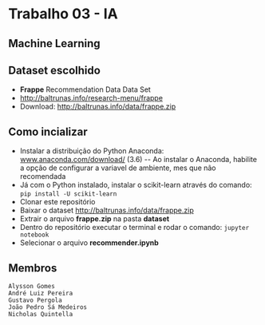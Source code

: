 # Trabalho 03 - IA
## Machine Learning

## Dataset escolhido  

- **Frappe** Recommendation Data Data Set 
- http://baltrunas.info/research-menu/frappe
- Download: http://baltrunas.info/data/frappe.zip

## Como incializar
- Instalar a distribuição do Python Anaconda: www.anaconda.com/download/ (3.6)
-- Ao instalar o Anaconda, habilite a opção de configurar a variavel de ambiente, mes que não recomendada
- Já com o Python instalado, instalar o scikit-learn através do comando: ``` pip install -U scikit-learn ```
- Clonar este repositório
- Baixar o dataset http://baltrunas.info/data/frappe.zip
- Extrair o arquivo **frappe.zip** na pasta **dataset**
- Dentro do repositório executar o terminal e rodar o comando: ``` jupyter notebook ```
- Selecionar o arquivo **recommender.ipynb**


## Membros 
	Alysson Gomes
	André Luiz Pereira
	Gustavo Pergola
	João Pedro Sá Medeiros
	Nicholas Quintella
	
